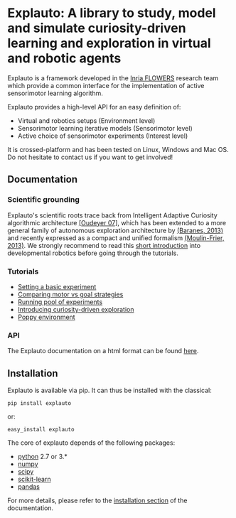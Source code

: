 # Explauto: A library to study, model and simulate curiosity-driven learning and exploration in virtual and robotic agents #

Explauto is a framework developed in the [Inria FLOWERS](https://flowers.inria.fr/) research team which provide a common interface for the implementation of active sensorimotor learning algorithm.

Explauto provides a high-level API for an easy definition of:

* Virtual and robotics setups (Environment level)
* Sensorimotor learning iterative models (Sensorimotor level)
* Active choice of sensorimotor experiments (Interest level)

It is crossed-platform and has been tested on Linux, Windows and Mac OS. Do not hesitate to contact us if you want to get involved!

## Documentation ##

### Scientific grounding ###


Explauto's scientific roots trace back from Intelligent Adaptive Curiosity algorithmic architecture [[Oudeyer 07]](http://hal.inria.fr/hal-00793610/en), which has been extended to a more general family of autonomous exploration architecture by [(Baranes, 2013)](http://www.pyoudeyer.com/ActiveGoalExploration-RAS-2013.pdf) and recently expressed as a compact and unified formalism [(Moulin-Frier, 2013)](http://hal.inria.fr/hal-00860641). We strongly recommend to read this [short introduction](http://flowersteam.github.io/explauto/about.html) into developmental robotics before going through the tutorials.

### Tutorials ###

* [Setting a basic experiment](http://nbviewer.ipython.org/github/flowersteam/explauto/blob/master/notebook/01%20Running%20a%20basic%20experiment..ipynb)
* [Comparing motor vs goal strategies](http://nbviewer.ipython.org/github/flowersteam/explauto/blob/master/notebook/02%20Comparing%20motor%20vs%20goal%20strategies.ipynb)
* [Running pool of experiments](http://nbviewer.ipython.org/github/flowersteam/explauto/blob/master/notebook/03%20Running%20pool%20of%20experiments.ipynb)
* [Introducing curiosity-driven exploration](http://nbviewer.ipython.org/github/flowersteam/explauto/blob/master/notebook/04%20Introducing%20curiosity-driven%20learning.ipynb)
* [Poppy environment](http://nbviewer.ipython.org/github/flowersteam/explauto/blob/master/notebook/05%20%20Poppy%20environment.ipynb)

### API ###

The Explauto documentation on a html format can be found [here](http://flowersteam.github.io/explauto/).


## Installation ##

Explauto is available via pip. It can thus be installed with the classical:

    pip install explauto
    
or:
    
    easy_install explauto

The core of explauto depends of the following packages:

* [python](http://www.python.org) 2.7 or 3.*
* [numpy](http://www.numpy.org)
* [scipy](http://www.scipy.org)
* [scikit-learn](http://scikit-learn.org/)
* [pandas](http://pandas.pydata.org)

For more details, please refer to the [installation section](http://flowersteam.github.io/explauto/installation.html) of the documentation.

